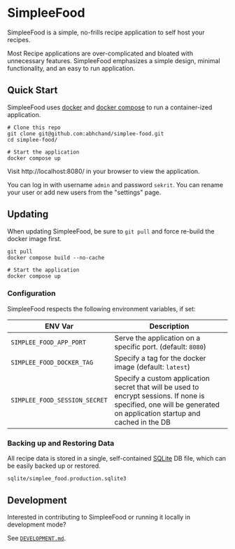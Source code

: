 # SimpleeFood

SimpleeFood is a simple, no-frills recipe application to self host your recipes.

Most Recipe applications are over-complicated and bloated with unnecessary features. SimpleeFood emphasizes a simple design, minimal functionality, and an easy to run application.

## Quick Start

SimpleeFood uses [docker](https://www.docker.com/get-started/) and [docker compose](https://docs.docker.com/compose/) to run a container-ized application.

```shell
# Clone this repo
git clone git@github.com:abhchand/simplee-food.git
cd simplee-food/

# Start the application
docker compose up
```

Visit http://localhost:8080/ in your browser to view the application.

You can log in with username `admin` and password `sekrit`. You can rename your user or add new users from the "settings" page.

## Updating

When updating SimpleeFood, be sure to `git pull` and force re-build the docker image first.

```shell
git pull
docker compose build --no-cache

# Start the application
docker compose up
```

### Configuration

SimpleeFood respects the following environment variables, if set:

ENV Var | Description
--- | ---
`SIMPLEE_FOOD_APP_PORT` | Serve the application on a specific port. (default: `8080`)
`SIMPLEE_FOOD_DOCKER_TAG` | Specify a tag for the docker image (default: `latest`)
`SIMPLEE_FOOD_SESSION_SECRET` | Specify a custom application secret that will be used to encrypt sessions. If none is specified, one will be generated on application startup and cached in the DB

### Backing up and Restoring Data

All recipe data is stored in a single, self-contained [SQLite](https://www.sqlite.org/index.html) DB file, which can be easily backed up or restored.

```
sqlite/simplee_food.production.sqlite3
```

## Development

Interested in contributing to SimpleeFood or running it locally in development mode?

See [`DEVELOPMENT.md`](DEVELOPMENT.md).
